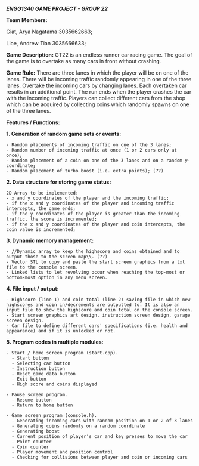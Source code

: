 ***ENGG1340 GAME PROJECT - GROUP 22***

**Team Members:**

Giat, Arya Nagatama  3035662663;

Lioe, Andrew Tian    3035666633;


**Game Description:**
GT22 is an endless runner car racing game. The goal of the game is to overtake as many cars in front without crashing.

**Game Rule:**
There are three lanes in which the player will be on one of the lanes. There will be incoming traffic randomly appearing in one of the three lanes. Overtake the incoming cars by changing lanes. Each overtaken car results in an additional point. The run ends when the player crashes the car with the incoming traffic.
Players can collect different cars from the shop which can be acquired by collecting coins which randomly spawns on one of the three lanes. 



**Features / Functions:**

**1.  Generation of random game sets or events:**

    - Random placements of incoming traffic on one of the 3 lanes;
    - Random number of incoming traffic at once (1 or 2 cars only at once);
    - Random placement of a coin on one of the 3 lanes and on a random y-coordinate;
    - Random placement of turbo boost (i.e. extra points); (??)
    
**2.  Data structure for storing game status:**
    
    2D Array to be implemented:
    - x and y coordinates of the player and the incoming traffic;
    - if the x and y coordinates of the player and incoming traffic intercepts, the game ends;
    - if the y coordinates of the player is greater than the incoming traffic, the score is incremented;
    - if the x and y coordinates of the player and coin intercepts, the coin value is incremented;
    
**3.  Dynamic memory management:**

    - //Dynamic array to keep the highscore and coins obtained and to output those to the screen map\\. (??)
    - Vector STL to copy and paste the start screen graphics from a txt file to the console screen.
    - Linked lists to let revolving occur when reaching the top-most or bottom-most option in any menu screen.
    
**4.  File input / output:**

    - Highscore (line 1) and coin total (line 2) saving file in which new highscores and coin in/decrements are outputted to. It is also an input file to show the highscore and coin total on the console screen.
    - Start screen graphics art design, instruction screen design, garage screen design.
    - Car file to define different cars' specifications (i.e. health and appearance) and if it is unlocked or not.

**5.  Program codes in multiple modules:**

    - Start / home screen program (start.cpp).
      - Start button
      - Selecting car button
      - Instruction button
      - Reset game data button
      - Exit button
      - High score and coins displayed
      
    - Pause screen program.
      - Resume button
      - Return to home button
     
    - Game screen program (console.h).
      - Generating incoming cars with random position on 1 or 2 of 3 lanes
      - Generating coins randomly on a random coordinate
      - Generating boost
      - Current position of player's car and key presses to move the car
      - Point counter
      - Coin counter
      - Player movement and position control
      - Checking for collisions between player and coin or incoming cars
